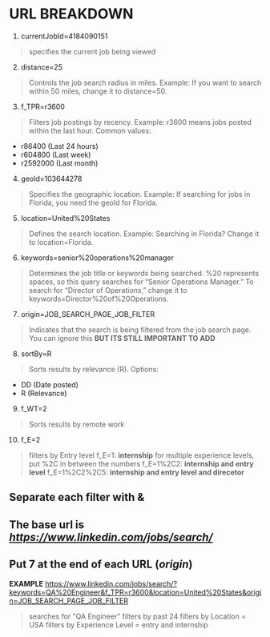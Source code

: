 # URL BREAKDOWN
1. currentJobId=4184090151
> specifies the current job being viewed

2. distance=25
> Controls the job search radius in miles.
  > Example: If you want to search within 50 miles, change it to distance=50.

3. f_TPR=r3600
> Filters job postings by recency.
  > Example: r3600 means jobs posted within the last hour.
>Common values:
  - r86400 (Last 24 hours)
  - r604800 (Last week)
  - r2592000 (Last month)

4. geoId=103644278
> Specifies the geographic location.
  > Example: If searching for jobs in Florida, you need the geoId for Florida.

5. location=United%20States
> Defines the search location.
  > Example: Searching in Florida? Change it to location=Florida.

6. keywords=senior%20operations%20manager
> Determines the job title or keywords being searched.
  > %20 represents spaces, so this query searches for “Senior Operations Manager.”
> To search for “Director of Operations,” change it to keywords=Director%20of%20Operations.

7. origin=JOB_SEARCH_PAGE_JOB_FILTER
> Indicates that the search is being filtered from the job search page. You can ignore this **BUT ITS STILL IMPORTANT TO ADD**

8. sortBy=R
> Sorts results by relevance (R).
> Options:
  - DD (Date posted)
  - R (Relevance)

9. f_WT=2
> Sorts results by remote work

10. f_E=2
> filters by Entry level
  > f_E=1:      **internship**
> for multiple experience levels, put %2C in between the numbers
  > f_E=1%2C2:  **internship and entry level**
  > f_E=1%2C2%2C5:  **internship and entry level and direcetor**


## Separate each filter with &
## The base url is *https://www.linkedin.com/jobs/search/*
## Put 7 at the end of each URL (*origin*)

**EXAMPLE**
https://www.linkedin.com/jobs/search/?keywords=QA%20Engineer&f_TPR=r3600&location=United%20States&origin=JOB_SEARCH_PAGE_JOB_FILTER
> searches for "QA Engineer"
> filters by past 24
> filters by Location = USA
> filters by Experience Level = entry and internship

